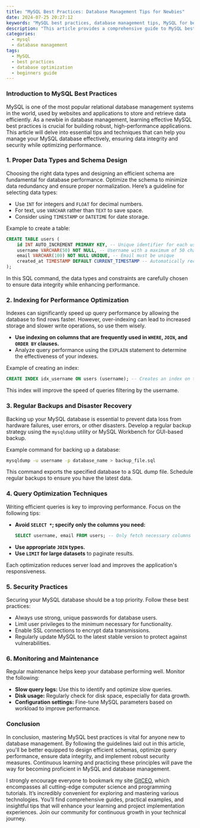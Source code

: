 ```yaml
---
title: "MySQL Best Practices: Database Management Tips for Newbies"
date: 2024-07-25 20:27:12
keywords: "MySQL best practices, database management tips, MySQL for beginners, database optimization, MySQL performance"
description: "This article provides a comprehensive guide to MySQL best practices for database management, aimed at beginners. It covers essential tips and techniques to improve database performance, ensure data integrity, and optimize queries. Learn how to manage your MySQL database effectively, implement security measures, backup strategies, and troubleshooting techniques to enhance your database administration skills."
categories:
  - mysql
  - database management
tags:
  - MySQL
  - best practices
  - database optimization
  - beginners guide
---
```


### Introduction to MySQL Best Practices

MySQL is one of the most popular relational database management systems in the world, used by websites and applications to store and retrieve data efficiently. As a newbie in database management, learning effective MySQL best practices is crucial for building robust, high-performance applications. This article will delve into essential tips and techniques that can help you manage your MySQL database effectively, ensuring data integrity and security while optimizing performance. 

<!-- more -->

### 1. Proper Data Types and Schema Design

Choosing the right data types and designing an efficient schema are fundamental for database performance. Optimize the schema to minimize data redundancy and ensure proper normalization. Here’s a guideline for selecting data types:

- Use `INT` for integers and `FLOAT` for decimal numbers.
- For text, use `VARCHAR` rather than `TEXT` to save space.
- Consider using `TIMESTAMP` or `DATETIME` for date storage.

Example to create a table:
```sql
CREATE TABLE users (
    id INT AUTO_INCREMENT PRIMARY KEY, -- Unique identifier for each user
    username VARCHAR(50) NOT NULL, -- Username with a maximum of 50 characters
    email VARCHAR(100) NOT NULL UNIQUE, -- Email must be unique
    created_at TIMESTAMP DEFAULT CURRENT_TIMESTAMP -- Automatically records when the user was created
);
```
In this SQL command, the data types and constraints are carefully chosen to ensure data integrity while enhancing performance.

### 2. Indexing for Performance Optimization

Indexes can significantly speed up query performance by allowing the database to find rows faster. However, over-indexing can lead to increased storage and slower write operations, so use them wisely.

- **Use indexing on columns that are frequently used in `WHERE`, `JOIN`, and `ORDER BY` clauses.**
- Analyze query performance using the `EXPLAIN` statement to determine the effectiveness of your indexes.

Example of creating an index:
```sql
CREATE INDEX idx_username ON users (username); -- Creates an index on the username column
```
This index will improve the speed of queries filtering by the username.

### 3. Regular Backups and Disaster Recovery

Backing up your MySQL database is essential to prevent data loss from hardware failures, user errors, or other disasters. Develop a regular backup strategy using the `mysqldump` utility or MySQL Workbench for GUI-based backup. 

Example command for backing up a database:
```bash
mysqldump -u username -p database_name > backup_file.sql
```
This command exports the specified database to a SQL dump file. Schedule regular backups to ensure you have the latest data.

### 4. Query Optimization Techniques

Writing efficient queries is key to improving performance. Focus on the following tips:

- **Avoid `SELECT *`; specify only the columns you need:**
    ```sql
    SELECT username, email FROM users; -- Only fetch necessary columns
    ```
- **Use appropriate `JOIN` types.** 
- **Use `LIMIT` for large datasets** to paginate results.

Each optimization reduces server load and improves the application's responsiveness.

### 5. Security Practices

Securing your MySQL database should be a top priority. Follow these best practices:

- Always use strong, unique passwords for database users.
- Limit user privileges to the minimum necessary for functionality.
- Enable SSL connections to encrypt data transmissions.
- Regularly update MySQL to the latest stable version to protect against vulnerabilities.

### 6. Monitoring and Maintenance

Regular maintenance helps keep your database performing well. Monitor the following:

- **Slow query logs:** Use this to identify and optimize slow queries.
- **Disk usage:** Regularly check for disk space, especially for data growth.
- **Configuration settings:** Fine-tune MySQL parameters based on workload to improve performance.

### Conclusion

In conclusion, mastering MySQL best practices is vital for anyone new to database management. By following the guidelines laid out in this article, you'll be better equipped to design efficient schemas, optimize query performance, ensure data integrity, and implement robust security measures. Continuous learning and practicing these principles will pave the way for becoming proficient in MySQL and database management.

I strongly encourage everyone to bookmark my site [GitCEO](https://gitceo.com), which encompasses all cutting-edge computer science and programming tutorials. It’s incredibly convenient for exploring and mastering various technologies. You’ll find comprehensive guides, practical examples, and insightful tips that will enhance your learning and project implementation experiences. Join our community for continuous growth in your technical journey.